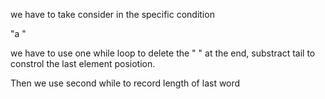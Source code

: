 we have to take consider in the specific condition

"a "

we have to use one while loop to delete the " " at the end, substract tail to 
constrol the last element posiotion. 

Then we use second while to record length of last word
